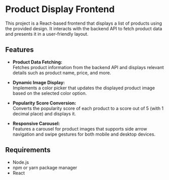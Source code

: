 # Product Display Frontend

This project is a React-based frontend that displays a list of products using the provided design. It interacts with the backend API to fetch product data and presents it in a user-friendly layout.

## Features

- **Product Data Fetching:**  
  Fetches product information from the backend API and displays relevant details such as product name, price, and more.

- **Dynamic Image Display:**  
  Implements a color picker that updates the displayed product image based on the selected color option.

- **Popularity Score Conversion:**  
  Converts the popularity score of each product to a score out of 5 (with 1 decimal place) and displays it.

- **Responsive Carousel:**  
  Features a carousel for product images that supports side arrow navigation and swipe gestures for both mobile and desktop devices.

## Requirements

- Node.js
- npm or yarn package manager
- React

